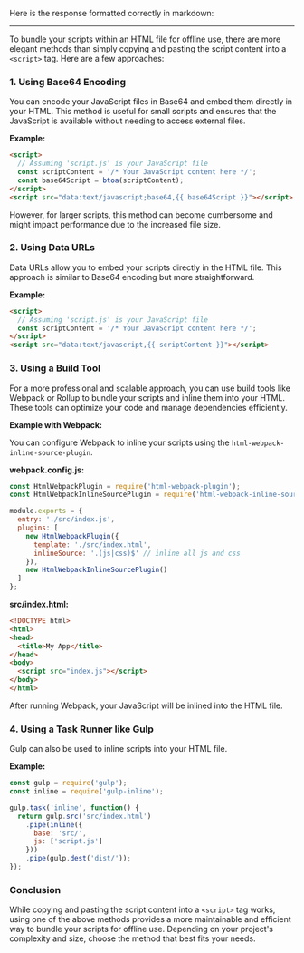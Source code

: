 Here is the response formatted correctly in markdown:

---

To bundle your scripts within an HTML file for offline use, there are more elegant methods than simply copying and pasting the script content into a `<script>` tag. Here are a few approaches:

### 1. **Using Base64 Encoding**

You can encode your JavaScript files in Base64 and embed them directly in your HTML. This method is useful for small scripts and ensures that the JavaScript is available without needing to access external files.

**Example:**

```html
<script>
  // Assuming 'script.js' is your JavaScript file
  const scriptContent = '/* Your JavaScript content here */';
  const base64Script = btoa(scriptContent);
</script>
<script src="data:text/javascript;base64,{{ base64Script }}"></script>
```

However, for larger scripts, this method can become cumbersome and might impact performance due to the increased file size.

### 2. **Using Data URLs**

Data URLs allow you to embed your scripts directly in the HTML file. This approach is similar to Base64 encoding but more straightforward.

**Example:**

```html
<script>
  // Assuming 'script.js' is your JavaScript file
  const scriptContent = '/* Your JavaScript content here */';
</script>
<script src="data:text/javascript,{{ scriptContent }}"></script>
```

### 3. **Using a Build Tool**

For a more professional and scalable approach, you can use build tools like Webpack or Rollup to bundle your scripts and inline them into your HTML. These tools can optimize your code and manage dependencies efficiently.

**Example with Webpack:**

You can configure Webpack to inline your scripts using the `html-webpack-inline-source-plugin`.

**webpack.config.js:**

```javascript
const HtmlWebpackPlugin = require('html-webpack-plugin');
const HtmlWebpackInlineSourcePlugin = require('html-webpack-inline-source-plugin');

module.exports = {
  entry: './src/index.js',
  plugins: [
    new HtmlWebpackPlugin({
      template: './src/index.html',
      inlineSource: '.(js|css)$' // inline all js and css
    }),
    new HtmlWebpackInlineSourcePlugin()
  ]
};
```

**src/index.html:**

```html
<!DOCTYPE html>
<html>
<head>
  <title>My App</title>
</head>
<body>
  <script src="index.js"></script>
</body>
</html>
```

After running Webpack, your JavaScript will be inlined into the HTML file.

### 4. **Using a Task Runner like Gulp**

Gulp can also be used to inline scripts into your HTML file.

**Example:**

```javascript
const gulp = require('gulp');
const inline = require('gulp-inline');

gulp.task('inline', function() {
  return gulp.src('src/index.html')
    .pipe(inline({
      base: 'src/',
      js: ['script.js']
    }))
    .pipe(gulp.dest('dist/'));
});
```

### Conclusion

While copying and pasting the script content into a `<script>` tag works, using one of the above methods provides a more maintainable and efficient way to bundle your scripts for offline use. Depending on your project's complexity and size, choose the method that best fits your needs.

